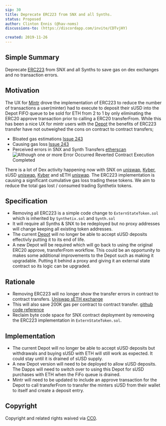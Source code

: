 ```yaml
---
sip: 30
title: Deprecate ERC223 from SNX and all Synths.
status: Proposed
author: Clinton Ennis (@hav-noms)
discussions-to: (https://discordapp.com/invite/CDTvjHY)

created: 2019-11-26
---
```


<!--You can leave these HTML comments in your merged SIP and delete the visible duplicate text guides, they will not appear and may be helpful to refer to if you edit it again. This is the suggested template for new SIPs. Note that an SIP number will be assigned by an editor. When opening a pull request to submit your SIP, please use an abbreviated title in the filename, `sip-draft_title_abbrev.md`. The title should be 44 characters or less.-->

## Simple Summary

<!--"If you can't explain it simply, you don't understand it well enough." Provide a simplified and layman-accessible explanation of the SIP.-->

Deprecate [ERC223](https://github.com/ethereum/EIPs/issues/223) from SNX and all Synths to save gas on dex exchanges and no transaction errors.

## Motivation

<!--The motivation is critical for SIPs that want to change Synthetix. It should clearly explain why the existing protocol specification is inadequate to address the problem that the SIP solves. SIP submissions without sufficient motivation may be rejected outright.-->

The UX for [Mintr](https://mintr.synthetix.io) drove the implementation of ERC223 to reduce the number of transactions a user(minter) had to execute to deposit their sUSD into the Depot FIFO queue to be sold for ETH from 2 to 1 by only eliminating the ERC20 approve transaction prior to calling a ERC20 transferFrom. While this has been a nice UX for mintr users with the [Depot](https://contracts.synthetix.io/Depot) the benefits of ERC223 transfer have not outweighed the cons on contract to contract transfers;

- Bloated gas estimations [Issue 243](https://github.com/Synthetixio/synthetix/issues/243)
- Causing gas loss [Issue 243](https://github.com/Synthetixio/synthetix/issues/243)
- Perceived errors in SNX and Synth Transfers [etherscan](https://etherscan.io/address/0xe9cf7887b93150d4f2da7dfc6d502b216438f244)
  ![Although one or more Error Occurred Reverted Contract Execution Completed](https://user-images.githubusercontent.com/799038/69776252-943b6d80-11ef-11ea-97b5-d01f849cff8b.png)

There is a lot of Dex activity happening now with SNX on [uniswap](https://uniswap.info/token/0xc011a73ee8576fb46f5e1c5751ca3b9fe0af2a6f), [Kyber](https://tracker.kyber.network/#/tokens/0xc011a73ee8576fb46f5e1c5751ca3b9fe0af2a6f), sUSD [uniswap](https://uniswap.info/token/0x57ab1ec28d129707052df4df418d58a2d46d5f51), [Kyber](https://tracker.kyber.network/#/tokens/0x57ab1ec28d129707052df4df418d58a2d46d5f51) and sETH [uniswap](https://uniswap.info/token/0x5e74c9036fb86bd7ecdcb084a0673efc32ea31cb).
The ERC223 implementation is causing a significant cumulative gas loss trading these tokens. We aim to reduce the total gas lost / consumed trading Synthetix tokens.

## Specification

<!--The technical specification should describe the syntax and semantics of any new feature.-->

- Removing all ERC223 is a simple code change to `ExternStateToken.sol` which is inherited by `Synthetix.sol` and `Synth.sol`
- It will require all Synths & SNX to be redeployed but no proxy addresses will change keeping all existing token addresses.
- The current [Depot](https://contracts.synthetix.io/Depot) will no longer be able to accept sUSD deposits effectivly putting it to its end of life.
- A new Depot will be required which will go back to using the original ERC20 approve, transferFrom workflow. This could be an opportunity to makes some additional improvements to the Depot such as making it upgradable. Putting it behind a proxy and giving it an external state contract so its logic can be upgraded.

## Rationale

<!--The rationale fleshes out the specification by describing what motivated the design and why particular design decisions were made. It should describe alternate designs that were considered and related work, e.g. how the feature is supported in other languages. The rationale may also provide evidence of consensus within the community, and should discuss important objections or concerns raised during discussion.-->

- Removing ERC223 will no longer show the transfer errors in contract to contract transfers. [Uniswap sETH exchange](https://etherscan.io/address/0xe9cf7887b93150d4f2da7dfc6d502b216438f244)
- This will also save 200K gas per contract to contract transfer. [github code reference](https://github.com/Synthetixio/synthetix/blob/v2.14.0/contracts/TokenFallbackCaller.sol#L52)
- Reclaim byte code space for SNX contract deployment by removeing the ERC223 implementation in `ExternStateToken.sol`.

## Implementation

<!--The implementations must be completed before any SIP is given status "Implemented", but it need not be completed before the SIP is "Approved". While there is merit to the approach of reaching consensus on the specification and rationale before writing code, the principle of "rough consensus and running code" is still useful when it comes to resolving many discussions of API details.-->

- The current Depot will no longer be able to accept sUSD deposits but withdrawals and buying sUSD with ETH will still work as expected. It could stay until it is drained of sUSD supply.
- A new Depot version will need to be deployed to allow sUSD deposits. The Dapps will need to switch over to using this Depot for sUSD purchases with ETH when the FiFo queue is drained.
- Mintr will need to be updated to include an approve transaction for the Depot to call transferFrom to transfer the minters sUSD from their wallet to itself and create a deposit entry.

## Copyright

Copyright and related rights waived via [CC0](https://creativecommons.org/publicdomain/zero/1.0/).
